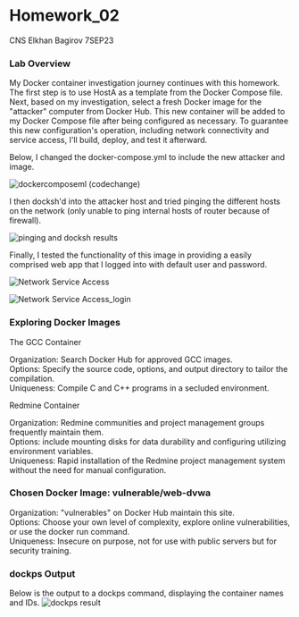 # Homework_02
CNS Elkhan Bagirov 7SEP23

### Lab Overview
My Docker container investigation journey continues with this homework. The first step is to use HostA as a template from the Docker Compose file. Next, based on my investigation, select a fresh Docker image for the "attacker" computer from Docker Hub. This new container will be added to my Docker Compose file after being configured as necessary. To guarantee this new configuration's operation, including network connectivity and service access, I'll build, deploy, and test it afterward.

Below, I changed the docker-compose.yml to include the new attacker and image.

![dockercomposeml (codechange)](https://github.com/YuanHusband/CNS/assets/90392600/8791ffc3-3d0e-4d45-ae28-145f287e0873)

I then docksh'd into the attacker host and tried pinging the different hosts on the network (only unable to ping internal hosts of router because of firewall).

![pinging and docksh results](https://github.com/YuanHusband/CNS/assets/90392600/6b24ef60-1317-45b3-a557-52361e3b36c2)

Finally, I tested the functionality of this image in providing a easily comprised web app that I logged into with default user and password.

![Network Service Access](https://github.com/YuanHusband/CNS/assets/90392600/cc011320-a94f-4505-837c-8d4b9a251db3)

![Network Service Access_login](https://github.com/YuanHusband/CNS/assets/90392600/edb2f172-f53c-4205-99cb-a4f10732969b)


### Exploring Docker Images

The GCC Container  

Organization: Search Docker Hub for approved GCC images.  
Options: Specify the source code, options, and output directory to tailor the compilation.  
Uniqueness: Compile C and C++ programs in a secluded environment.  

Redmine Container  

Organization: Redmine communities and project management groups frequently maintain them.  
Options: include mounting disks for data durability and configuring utilizing environment variables.  
Uniqueness: Rapid installation of the Redmine project management system without the need for manual configuration.  

### Chosen Docker Image: vulnerable/web-dvwa

Organization: "vulnerables" on Docker Hub maintain this site.  
Options: Choose your own level of complexity, explore online vulnerabilities, or use the docker run command.  
Uniqueness: Insecure on purpose, not for use with public servers but for security training.  

### dockps Output

Below is the output to a dockps command, displaying the container names and IDs.
![dockps result](https://github.com/YuanHusband/CNS/assets/90392600/867dd10d-0cee-42a5-ac47-13125a66d612)
